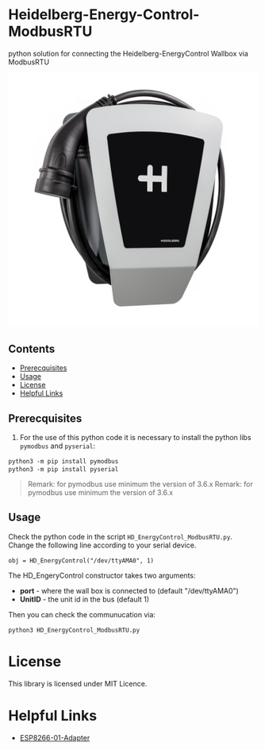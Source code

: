 # Heidelberg-Energy-Control-ModbusRTU
python solution for connecting the Heidelberg-EnergyControl Wallbox via ModbusRTU

![HD_Engery_Control](./docs/HD_EnergyControl.jpg)

## Contents
* [Prerecquisites](#prerecquisites)
* [Usage](#usage)
* [License](#license)
* [Helpful Links](#helpful-links)

## Prerecquisites
1) For the use of this python code it is necessary to install the python libs `pymodbus` and `pyserial`:

```
python3 -m pip install pymodbus
python3 -m pip install pyserial
```
    
>Remark: for pymodbus use minimum the version of 3.6.x
>Remark: for pymodbus use minimum the version of 3.6.x

## Usage
Check the python code in the script `HD_EnergyControl_ModbusRTU.py`.<br>
Change the following line according to your serial device.

```
obj = HD_EnergyControl("/dev/ttyAMA0", 1)
```
The HD_EngeryControl constructor takes two arguments:
- **port** - where the wall box is connected to (default "/dev/ttyAMA0")
- **UnitID** - the unit id in the bus (default 1)

Then you can check the communucation via:

```
python3 HD_EnergyControl_ModbusRTU.py
```

# License
This library is licensed under MIT Licence.

# Helpful Links
* [ESP8266-01-Adapter](https://esp8266-01-adapter.de)
